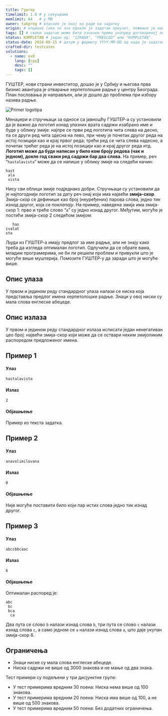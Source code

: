 ```yaml
---
title: Гуштер
timelimit: 1.0 # у секундама
memlimit: 64   # y MB
owner: takprog # власник је онај ко ради на задатку
origin: # опционо (ако се зна одакле је задатак преузет, пожељно је навести извор)
tags: [] # сваки задатак може бити означен према унапред договореној листи ознака
status: KOMPLETAN # један од: "IZRADA", "PREGLED" или "KOMPLETAN".
status-date: 2024-08-15 # датум у формату YYYY-MM-DD од када је задатак у наведеном статусу
crafted-dir: testcases
solutions:
  - name: ex0
    lang: [cpp]
    desc: ""
    tags: []
---
```


ГУШТЕР, нови страни инвеститор, дошао је у Србију и његова прва бизнис авантура је отварање херпетолошке радње у центру Београда.
План пословања је направљен, али је дошло до проблема при избору назива радње.

![Primer logotipa](https://petljamediastorage.blob.core.windows.net/competitionimages/hastalavista%20(1).png)

Менаџери и стручњаци за односе са јавношћу ГУШТЕР-а су установили да је важно да логотип изнад улазних врата садржи изабрано име и буде у облику змије: најпре се први ред логотипа чита слева на десно, па се други ред чита здесна на лево, при чему је почетак другог реда на истој позицији као и крај првог реда; трећи ред се чита слева надесно, а почетак трећег реда је на истој позицији као и крај другог реда итд.
**Логотип може да буде написан у било ком броју редова (чак и једном), докле год сваки ред садржи бар два слова.**
На пример, реч “`hastalavista`” може да се напише у облику змије на следећи начин:
```
hast
 ala
 vista
```
Нису сви облици змије подједнако добри.
Стручњаци су установили да је најпогоднији логотип за дату реч онај који има највећи **змија-скор**.
Змија-скор се дефинише као број (неуређених) парова слова, једно *тик изнад* другог, која се *поклапају*.
На пример, наведена змија има змија-скор 1: прво и треће слово “`а`” су једно изнад другог. Међутим, могуће је постићи змија-скор 2 следећом змијом:
```
   has
ivalat
sta
```
Људи из ГУШТЕР-а имају предлог за име радње, али не знају како треба да изгледа оптималан логотип.
Одлучили да се обрате вама, младим програмерима, не би ли решили проблем и привукли што је могуће више муштерија.
Помозите ГУШТЕР-у да заради што је могуће више.

## Опис улаза
У првом и једином реду стандардног улаза налази се ниска која представља предлог имена херпетолошке радње.
Знаци у овој ниски су мала слова енглеске абецеде.

## Опис излаза
У првом и једином реду стандардног излаза исписати један ненегативан цео број: највећи змија-скор који може да се оствари неким змијоликим распоредом предложеног имена.

## Пример 1
#### Улаз
```
hastalavista
```

#### Излаз
```
2
```

#### Објашњење
Пример из текста задатка.

## Пример 2
#### Улаз
```
anavolimilovana
```

#### Излаз
```
0
```

#### Објашњење
Није могуће поставити било који пар истих слова једно тик изнад другог.

## Пример 3
#### Улаз
```
abccbbcaac
```

#### Излаз
```
6
```

#### Објашњење
Оптималан распоред је:
```
abc
 bc
 bca
  ca
```
Два пута се слово `b` налази изнад слова `b`, три пута се слово `c` налази изнад слова `c`, а само једном се `a` налази изнад слова `a`, што даје укупан змија-скор 6.

## Ограничења

- Знаци ниске су мала слова енглеске абецеде.
- Ниска садржи не више од $3000$ знакова и не мање од два знака.

Тест примери су подељени у три дисјунктне групе:

- У тест примерима вредним $30$ поена: Ниска нема више од $100$ знакова.
- У тест примерима вредним $20$ поена: Ниска има више од $100$, а не више од $500$ знакова.
- У тест примерима вредним $50$ поена: Без додатних ограничења.
